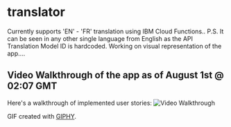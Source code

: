 # translator
Currently supports 'EN' - 'FR' translation using IBM Cloud Functions.. P.S. It can be seen in any other single language from English as the API Translation Model ID is hardcoded.  Working on visual representation of the app....


## Video Walkthrough of the app as of August 1st @ 02:07 GMT



Here's a walkthrough of implemented user stories:
<img src= 'https://media.giphy.com/media/Z9tGIzak45w84S8kZI/giphy.gif' title='Video Walkthrough' width='' alt='Video Walkthrough' />

GIF created with [GIPHY](https://giphy.com/).
